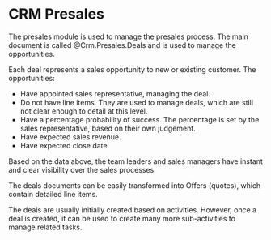 # CRM Presales

The presales module is used to manage the presales process.
The main document is called @Crm.Presales.Deals and is used to manage the opportunities.

Each deal represents a sales opportunity to new or existing customer.
The opportunities:

* Have appointed sales representative, managing the deal.
* Do not have line items. They are used to manage deals, which are still not clear enough to detail at this level.
* Have a percentage probability of success. The percentage is set by the sales representative, based on their own judgement.
* Have expected sales revenue.
* Have expected close date.

Based on the data above, the team leaders and sales managers have instant and clear visibility over the sales processes.

The deals documents can be easily transformed into Offers (quotes), which contain detailed line items.

The deals are usually initially created based on activities.
However, once a deal is created, it can be used to create many more sub-activities to manage related tasks.
